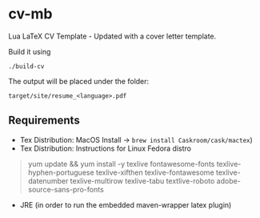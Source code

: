 # cv-mb
Lua LaTeX CV Template - Updated with a cover letter template.

Build it using

`./build-cv`

The output will be placed under the folder:

`target/site/resume_<language>.pdf`

## Requirements

- Tex Distribution: MacOS Install -> `brew install Caskroom/cask/mactex`)
- Tex Distribution: Instructions for Linux Fedora distro
> yum update && yum install -y texlive fontawesome-fonts texlive-hyphen-portuguese texlive-xifthen texlive-fontawesome texlive-datenumber texlive-multirow texlive-tabu textlive-roboto adobe-source-sans-pro-fonts
- JRE (in order to run the embedded maven-wrapper latex plugin)
